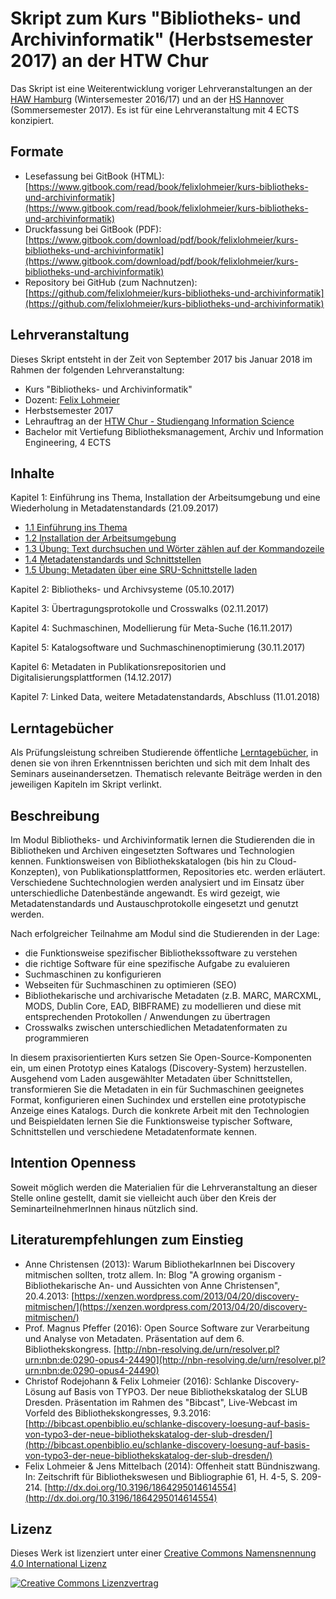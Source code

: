# Skript zum Kurs "Bibliotheks- und Archivinformatik" \(Herbstsemester 2017\) an der HTW Chur

Das Skript ist eine Weiterentwicklung voriger Lehrveranstaltungen an der [HAW Hamburg](https://www.gitbook.com/book/felixlohmeier/seminar-wir-bauen-uns-einen-bibliothekskatalog/) \(Wintersemester 2016/17\) und an der [HS Hannover](https://www.gitbook.com/read/book/felixlohmeier/seminar-praxis-der-digitalen-bibliothek) \(Sommersemester 2017\). Es ist für eine Lehrveranstaltung mit 4 ECTS konzipiert.

## Formate

* Lesefassung bei GitBook \(HTML\): [https://www.gitbook.com/read/book/felixlohmeier/kurs-bibliotheks-und-archivinformatik](https://www.gitbook.com/read/book/felixlohmeier/kurs-bibliotheks-und-archivinformatik)
* Druckfassung bei GitBook \(PDF\): [https://www.gitbook.com/download/pdf/book/felixlohmeier/kurs-bibliotheks-und-archivinformatik](https://www.gitbook.com/download/pdf/book/felixlohmeier/kurs-bibliotheks-und-archivinformatik)
* Repository bei GitHub \(zum Nachnutzen\): [https://github.com/felixlohmeier/kurs-bibliotheks-und-archivinformatik](https://github.com/felixlohmeier/kurs-bibliotheks-und-archivinformatik)

## Lehrveranstaltung

Dieses Skript entsteht in der Zeit von September 2017 bis Januar 2018 im Rahmen der folgenden Lehrveranstaltung:

* Kurs "Bibliotheks- und Archivinformatik"
* Dozent: [Felix Lohmeier](http://felixlohmeier.de)
* Herbstsemester 2017
* Lehrauftrag an der [HTW Chur - Studiengang Information Science](http://studium.htwchur.ch/information-science/)
* Bachelor mit Vertiefung Bibliotheksmanagement, Archiv und Information Engineering, 4 ECTS

## Inhalte

Kapitel 1: Einführung ins Thema, Installation der Arbeitsumgebung und eine Wiederholung in Metadatenstandards \(21.09.2017\)

* [1.1 Einführung ins Thema](/kapitel-1/11-einfuhrung-ins-thema.md)
* [1.2 Installation der Arbeitsumgebung](/kapitel-1/12-installation-der-arbeitsumgebung.md)
* [1.3 Übung: Text durchsuchen und Wörter zählen auf der Kommandozeile](/kapitel-1/13-ubung-text-durchsuchen-und-worter-zahlen-auf-der-kommandozeile.md)
* [1.4 Metadatenstandards und Schnittstellen](/kapitel-1/14-metadatenstandards-und-schnittstellen.md)
* [1.5 Übung: Metadaten über eine SRU-Schnittstelle laden](/kapitel-1/15-ubung-metadaten-uber-eine-sru-schnittstelle-laden.md)

Kapitel 2: Bibliotheks- und Archivsysteme \(05.10.2017\)

Kapitel 3: Übertragungsprotokolle und Crosswalks \(02.11.2017\)

Kapitel 4: Suchmaschinen, Modellierung für Meta-Suche \(16.11.2017\)

Kapitel 5: Katalogsoftware und Suchmaschinenoptimierung \(30.11.2017\)

Kapitel 6: Metadaten in Publikationsrepositorien und Digitalisierungsplattformen \(14.12.2017\)

Kapitel 7: Linked Data, weitere Metadatenstandards, Abschluss \(11.01.2018\)

## Lerntagebücher

Als Prüfungsleistung schreiben Studierende öffentliche [Lerntagebücher](/lerntagebucher.md), in denen sie von ihren Erkenntnissen berichten und sich mit dem Inhalt des Seminars auseinandersetzen. Thematisch relevante Beiträge werden in den jeweiligen Kapiteln im Skript verlinkt.

## Beschreibung

Im Modul Bibliotheks- und Archivinformatik lernen die Studierenden die in Bibliotheken und Archiven eingesetzten Softwares und Technologien kennen. Funktionsweisen von Bibliothekskatalogen \(bis hin zu Cloud-Konzepten\), von Publikationsplattformen, Repositories etc. werden erläutert. Verschiedene Suchtechnologien werden analysiert und im Einsatz über unterschiedliche Datenbestände angewandt. Es wird gezeigt, wie Metadatenstandards und Austauschprotokolle eingesetzt und genutzt werden.

Nach erfolgreicher Teilnahme am Modul sind die Studierenden in der Lage:

* die Funktionsweise spezifischer Bibliothekssoftware zu verstehen
* die richtige Software für eine spezifische Aufgabe zu evaluieren
* Suchmaschinen zu konfigurieren
* Webseiten für Suchmaschinen zu optimieren \(SEO\)
* Bibliothekarische und archivarische Metadaten \(z.B. MARC, MARCXML, MODS, Dublin Core, EAD, BIBFRAME\) zu modellieren und diese mit entsprechenden Protokollen / Anwendungen zu übertragen
* Crosswalks zwischen unterschiedlichen Metadatenformaten zu programmieren

In diesem praxisorientierten Kurs setzen Sie Open-Source-Komponenten ein, um einen Prototyp eines Katalogs \(Discovery-System\) herzustellen. Ausgehend vom Laden ausgewählter Metadaten über Schnittstellen, transformieren Sie die Metadaten in ein für Suchmaschinen geeignetes Format, konfigurieren einen Suchindex und erstellen eine prototypische Anzeige eines Katalogs. Durch die konkrete Arbeit mit den Technologien und Beispieldaten lernen Sie die Funktionsweise typischer Software, Schnittstellen und verschiedene Metadatenformate kennen.

## Intention Openness

Soweit möglich werden die Materialien für die Lehrveranstaltung an dieser Stelle online gestellt, damit sie vielleicht auch über den Kreis der SeminarteilnehmerInnen hinaus nützlich sind.

## Literaturempfehlungen zum Einstieg

* Anne Christensen \(2013\): Warum BibliothekarInnen bei Discovery mitmischen sollten, trotz allem. In: Blog "A growing organism - Bibliothekarische An- und Aussichten von Anne Christensen", 20.4.2013: [https://xenzen.wordpress.com/2013/04/20/discovery-mitmischen/](https://xenzen.wordpress.com/2013/04/20/discovery-mitmischen/)
* Prof. Magnus Pfeffer \(2016\): Open Source Software zur Verarbeitung und Analyse von Metadaten. Präsentation auf dem 6. Bibliothekskongress. [http://nbn-resolving.de/urn/resolver.pl?urn:nbn:de:0290-opus4-24490](http://nbn-resolving.de/urn/resolver.pl?urn:nbn:de:0290-opus4-24490)
* Christof Rodejohann & Felix Lohmeier \(2016\): Schlanke Discovery-Lösung auf Basis von TYPO3. Der neue Bibliothekskatalog der SLUB Dresden. Präsentation im Rahmen des "Bibcast", Live-Webcast im Vorfeld des Bibliothekskongresses, 9.3.2016: [http://bibcast.openbiblio.eu/schlanke-discovery-loesung-auf-basis-von-typo3-der-neue-bibliothekskatalog-der-slub-dresden/](http://bibcast.openbiblio.eu/schlanke-discovery-loesung-auf-basis-von-typo3-der-neue-bibliothekskatalog-der-slub-dresden/)
* Felix Lohmeier & Jens Mittelbach \(2014\): Offenheit statt Bündniszwang. In: Zeitschrift für Bibliothekswesen und Bibliographie 61, H. 4-5, S. 209-214. [http://dx.doi.org/10.3196/1864295014614554](http://dx.doi.org/10.3196/1864295014614554) 

## Lizenz

Dieses Werk ist lizenziert unter einer [Creative Commons Namensnennung 4.0 International Lizenz](http://creativecommons.org/licenses/by/4.0/)

[![Creative Commons Lizenzvertrag](https://i.creativecommons.org/l/by/4.0/88x31.png)](http://creativecommons.org/licenses/by/4.0/)

